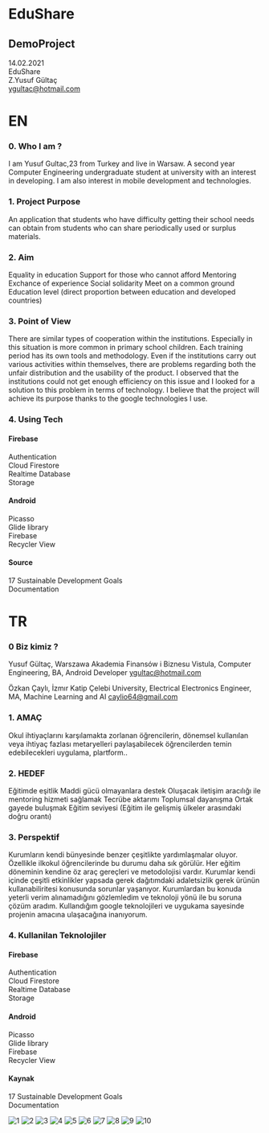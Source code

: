 #  EduShare
## DemoProject


14.02.2021 <br/>
EduShare   <br/>
Z.Yusuf Gültaç  <br/>
ygultac@hotmail.com  <br/>

# EN

### 0. Who I am ?

I am Yusuf Gultac,23 from Turkey and live in Warsaw. A second year Computer Engineering undergraduate student at university with an interest in developing. 
I am also interest in mobile development and technologies.

### 1. Project Purpose

An application that students who have difficulty getting their school needs can obtain from students who can share periodically used or surplus materials.

### 2. Aim
Equality in education
Support for those who cannot afford 
Mentoring 
Exchance of experience
Social solidarity
Meet on a common ground
Education level (direct proportion between education and developed countries)

### 3. Point of View

There are similar types of cooperation within the institutions. 
Especially in this situation is more common in primary school children. 
Each training period has its own tools and methodology. 
Even if the institutions carry out various activities within themselves, there are problems regarding both the unfair distribution and the usability of the product.
I observed that the institutions could not get enough efficiency on this issue and I looked for a solution to this problem in terms of technology. 
I believe that the project will achieve its purpose thanks to the google technologies I use.

### 4. Using Tech
#### Firebase 
Authentication <br/>
Cloud Firestore <br/>
Realtime Database <br/>
Storage <br/>

#### Android
Picasso <br/>
Glide library <br/>
Firebase <br/>
Recycler View <br/>

#### Source
17 Sustainable Development Goals <br/>
Documentation <br/>

# TR

### 0 Biz kimiz ?

Yusuf Gültaç, Warszawa Akademia Finansów i Biznesu Vistula, Computer Engineering, BA, Android Developer ygultac@hotmail.com <br/>

Özkan Çaylı, İzmır Katip Çelebi University, Electrical Electronics Engineer, MA, Machine Learning and AI caylio64@gmail.com <br/>

### 1. AMAÇ

Okul ihtiyaçlarını karşılamakta zorlanan öğrencilerin, dönemsel kullanılan veya ihtiyaç fazlası metaryelleri paylaşabilecek öğrencilerden temin edebilecekleri uygulama, plartform..

### 2. HEDEF
Eğitimde eşitlik
Maddi gücü olmayanlara destek
Oluşacak iletişim aracılığı ile mentoring hizmeti sağlamak
Tecrübe aktarımı
Toplumsal dayanışma
Ortak gayede buluşmak
Eğitim seviyesi (Eğitim ile gelişmiş ülkeler arasındaki doğru orantı) 

### 3. Perspektif	

Kurumların kendi bünyesinde benzer çeşitlikte yardımlaşmalar oluyor. 
Özellikle ilkokul öğrencilerinde bu durumu daha sık görülür. 
Her eğitim döneminin kendine öz araç gereçleri ve metodolojisi vardır. 
Kurumlar kendi içinde çeşitli etkinlikler yapsada gerek dağıtımdaki adaletsizlik gerek ürünün kullanabiliritesi konusunda sorunlar yaşanıyor.
Kurumlardan bu konuda yeterli verim alınamadığını gözlemledim ve teknoloji yönü ile bu soruna çözüm aradım. 
Kullandığım google teknolojileri ve uygukama sayesinde projenin amacına ulaşacağına inanıyorum.

### 4. Kullanilan Teknolojiler
#### Firebase 
Authentication <br/>
Cloud Firestore <br/>
Realtime Database <br/>
Storage <br/>

#### Android
Picasso <br/>
Glide library <br/>
Firebase <br/>
Recycler View <br/>

#### Kaynak
17 Sustainable Development Goals <br/>
Documentation <br/>


![1](https://user-images.githubusercontent.com/62885850/110226171-04aa6180-7efe-11eb-9fe0-17126aab16e5.png)
![2](https://user-images.githubusercontent.com/62885850/110226173-0542f800-7efe-11eb-925d-ef012eb1cf74.png)
![3](https://user-images.githubusercontent.com/62885850/110226174-0542f800-7efe-11eb-8a03-074d2c9e6a6d.png)
![4](https://user-images.githubusercontent.com/62885850/110226175-05db8e80-7efe-11eb-8468-f40899ce3609.png)
![5](https://user-images.githubusercontent.com/62885850/110226177-06742500-7efe-11eb-9f6b-bd003f362b7a.png)
![6](https://user-images.githubusercontent.com/62885850/110226178-06742500-7efe-11eb-80b4-0213028d7c3d.png)
![7](https://user-images.githubusercontent.com/62885850/110226166-02e09e00-7efe-11eb-8510-3fbda3313949.png)
![8](https://user-images.githubusercontent.com/62885850/110226168-03793480-7efe-11eb-917d-10a75de50ed4.png)
![9](https://user-images.githubusercontent.com/62885850/110226169-0411cb00-7efe-11eb-92e7-42722ab63490.png)
![10](https://user-images.githubusercontent.com/62885850/110226170-04aa6180-7efe-11eb-8c7a-9c69791e359b.png)

